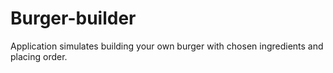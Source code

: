 # Burger-builder
Application simulates building your own burger with chosen ingredients and placing order.
